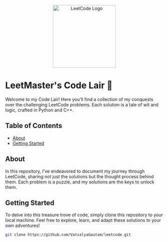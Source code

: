 <p align="center">
  <img src="https://leetcode.com/static/images/LeetCode_logo.png" alt="LeetCode Logo" width="200" />
</p>

# LeetMaster's Code Lair 🚀

Welcome to my Code Lair! Here you'll find a collection of my conquests over the challenging LeetCode problems. Each solution is a tale of wit and logic, crafted in Python and C++.

## Table of Contents

- [About](#about)
- [Getting Started](#getting-started)

## About

In this repository, I've endeavored to document my journey through LeetCode, sharing not just the solutions but the thought process behind them. Each problem is a puzzle, and my solutions are the keys to unlock them.

## Getting Started

To delve into this treasure trove of code, simply clone this repository to your local machine. Feel free to explore, learn, and adapt these solutions to your own adventures!

```bash
git clone https://github.com/VatsalyaGautam/leetcode.git

